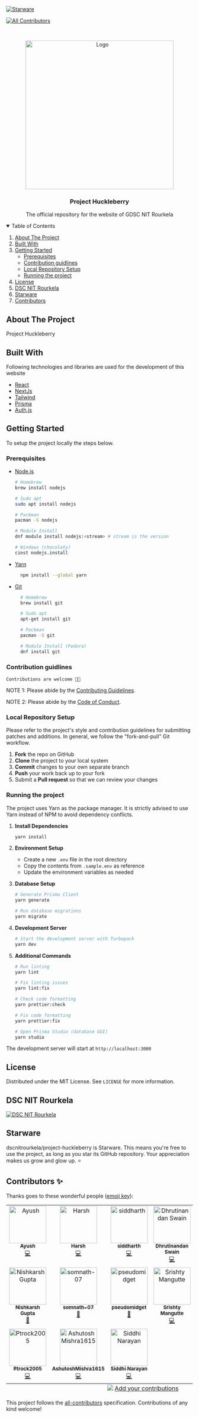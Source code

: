 [![Starware](https://img.shields.io/badge/Starware-⭐-black?labelColor=f9b00d)](https://github.com/zepfietje/starware)

<!-- ALL-CONTRIBUTORS-BADGE:START - Do not remove or modify this section -->
[![All Contributors](https://img.shields.io/badge/all_contributors-15-orange.svg?style=flat-square)](#contributors-)
<!-- ALL-CONTRIBUTORS-BADGE:END -->

<br />
<p align="center">
  <a href="#">
    <img src="public/repoCover.png" alt="Logo" width="400">
  </a>

  <h3 align="center">Project Huckleberry</h3>

  <p align="center">
    The official repository for the website of GDSC NIT Rourkela
  </p>
</p>

<!-- TABLE OF CONTENTS -->
<details open="open">
  <summary>Table of Contents</summary>
  <ol>
    <li>
      <a href="#about-the-project">About The Project</a>
      <ul>
      </ul>
        <li><a href="#built-with">Built With</a></li>
    </li>
    <li>
      <a href="#getting-started">Getting Started</a>
      <ul>
        <li><a href="#prerequisites">Prerequisites</a></li>
        <li><a href="#contribution-guidlines">Contribution guidlines</a></li>
        <li><a href="#local-repository-setup">Local Repository Setup</a></li>
        <li><a href="#running-the-project">Running the project</a></li>
      </ul>
    </li>
    <li><a href="#license">License</a></li>
    <li><a href="#dsc-nit-rourkela">DSC NIT Rourkela</a></li>
    <li><a href="#starware">Starware</a></li>
    <li><a href="#contributors">Contributors</a></li>
  </ol>
</details>

## About The Project

Project Huckleberry

## Built With

Following technologies and libraries are used for the development of this website

- [React]()
- [NextJs]()
- [Tailwind]()
- [Prisma]()
- [Auth.js]()

## Getting Started

To setup the project locally the steps below.

### Prerequisites

- [Node.js](https://nodejs.org/en/download/)

  ```sh
  # Homebrew
  brew install nodejs

  # Sudo apt
  sudo apt install nodejs

  # Packman
  pacman -S nodejs

  # Module Install
  dnf module install nodejs:<stream> # stream is the version

  # Windows (chocolaty)
  cinst nodejs.install

  ```

- [Yarn](https://classic.yarnpkg.com/en/docs/install/)

  ```sh
    npm install --global yarn
  ```

- [Git](https://git-scm.com/downloads)

  ```sh
    # Homebrew
    brew install git

    # Sudo apt
    apt-get install git

    # Packman
    pacman -S git

    # Module Install (Fedora)
    dnf install git

  ```

### Contribution guidlines

`Contributions are welcome 🎉🎉`

NOTE 1: Please abide by the [Contributing Guidelines](./CONTRIBUTING.md).

NOTE 2: Please abide by the [Code of Conduct](./CODE_OF_CONDUCT.md).

### Local Repository Setup

Please refer to the project's style and contribution guidelines for submitting patches and additions. In general, we follow the "fork-and-pull" Git workflow.

1.  **Fork** the repo on GitHub
2.  **Clone** the project to your local system
3.  **Commit** changes to your own separate branch
4.  **Push** your work back up to your fork
5.  Submit a **Pull request** so that we can review your changes

### Running the project

The project uses Yarn as the package manager. It is strictly advised to use Yarn instead of NPM to avoid dependency conflicts.

1. **Install Dependencies**

   ```sh
   yarn install
   ```

2. **Environment Setup**

   - Create a new `.env` file in the root directory
   - Copy the contents from `.sample.env` as reference
   - Update the environment variables as needed

3. **Database Setup**

   ```sh
   # Generate Prisma Client
   yarn generate

   # Run database migrations
   yarn migrate
   ```

4. **Development Server**

   ```sh
   # Start the development server with Turbopack
   yarn dev
   ```

5. **Additional Commands**

   ```sh
   # Run linting
   yarn lint

   # Fix linting issues
   yarn lint:fix

   # Check code formatting
   yarn prettier:check

   # Fix code formatting
   yarn prettier:fix

   # Open Prisma Studio (database GUI)
   yarn studio
   ```

The development server will start at `http://localhost:3000`

## License

Distributed under the MIT License. See `LICENSE` for more information.

## DSC NIT Rourkela

[![DSC NIT Rourkela][dsc-nitrourkela]](https://dscnitrourkela.org)

## Starware

dscnitrourkela/project-huckleberry is Starware.
This means you're free to use the project, as long as you star its GitHub repository.
Your appreciation makes us grow and glow up. ⭐

[product-screenshot]: public/gdg.jpg
[dsc-nitrourkela]: public/repoCover.png

## Contributors ✨

Thanks goes to these wonderful people ([emoji key](https://allcontributors.org/docs/en/emoji-key)):

<!-- ALL-CONTRIBUTORS-LIST:START - Do not remove or modify this section -->
<!-- prettier-ignore-start -->
<!-- markdownlint-disable -->
<table>
  <tbody>
    <tr>
      <td align="center" valign="top" width="16.66%"><a href="https://ayussh.vercel.app/"><img src="https://avatars.githubusercontent.com/u/135319056?v=4?s=100" width="100px;" alt="Ayush"/><br /><sub><b>Ayush</b></sub></a><br /><a href="https://github.com/dscnitrourkela/project-huckleberry/commits?author=ayussh-2" title="Code">💻</a></td>
      <td align="center" valign="top" width="16.66%"><a href="https://github.com/Cybrite"><img src="https://avatars.githubusercontent.com/u/140698710?v=4?s=100" width="100px;" alt="Harsh"/><br /><sub><b>Harsh</b></sub></a><br /><a href="https://github.com/dscnitrourkela/project-huckleberry/commits?author=Cybrite" title="Code">💻</a></td>
      <td align="center" valign="top" width="16.66%"><a href="https://github.com/siddharth-narayan-mishra"><img src="https://avatars.githubusercontent.com/u/138509510?v=4?s=100" width="100px;" alt="siddharth"/><br /><sub><b>siddharth</b></sub></a><br /><a href="https://github.com/dscnitrourkela/project-huckleberry/commits?author=siddharth-narayan-mishra" title="Code">💻</a></td>
      <td align="center" valign="top" width="16.66%"><a href="https://github.com/swaindhruti"><img src="https://avatars.githubusercontent.com/u/92504849?v=4?s=100" width="100px;" alt="Dhrutinandan Swain"/><br /><sub><b>Dhrutinandan Swain</b></sub></a><br /><a href="https://github.com/dscnitrourkela/project-huckleberry/commits?author=swaindhruti" title="Code">💻</a></td>
      <td align="center" valign="top" width="16.66%"><a href="https://portfolioscyy.netlify.app/playground"><img src="https://avatars.githubusercontent.com/u/180634057?v=4?s=100" width="100px;" alt="Ayan"/><br /><sub><b>Ayan</b></sub></a><br /><a href="https://github.com/dscnitrourkela/project-huckleberry/commits?author=AYANscyy2" title="Code">💻</a></td>
      <td align="center" valign="top" width="16.66%"><a href="https://github.com/HIMANSHU6001"><img src="https://avatars.githubusercontent.com/u/92459082?v=4?s=100" width="100px;" alt="Himanshu Kaushik"/><br /><sub><b>Himanshu Kaushik</b></sub></a><br /><a href="https://github.com/dscnitrourkela/project-huckleberry/commits?author=HIMANSHU6001" title="Code">💻</a></td>
    </tr>
    <tr>
      <td align="center" valign="top" width="16.66%"><a href="https://github.com/NishkarshG"><img src="https://avatars.githubusercontent.com/u/143815191?v=4?s=100" width="100px;" alt="Nishkarsh Gupta"/><br /><sub><b>Nishkarsh Gupta</b></sub></a><br /><a href="#design-NishkarshG" title="Design">🎨</a></td>
      <td align="center" valign="top" width="16.66%"><a href="https://github.com/somnath-07"><img src="https://avatars.githubusercontent.com/u/138187553?v=4?s=100" width="100px;" alt="somnath-07"/><br /><sub><b>somnath-07</b></sub></a><br /><a href="#design-somnath-07" title="Design">🎨</a></td>
      <td align="center" valign="top" width="16.66%"><a href="https://github.com/pseudomidget"><img src="https://avatars.githubusercontent.com/u/157236850?v=4?s=100" width="100px;" alt="pseudomidget"/><br /><sub><b>pseudomidget</b></sub></a><br /><a href="#design-pseudomidget" title="Design">🎨</a></td>
      <td align="center" valign="top" width="16.66%"><a href="https://linktr.ee/m_srishty"><img src="https://avatars.githubusercontent.com/u/68679980?v=4?s=100" width="100px;" alt="Srishty Mangutte"/><br /><sub><b>Srishty Mangutte</b></sub></a><br /><a href="https://github.com/dscnitrourkela/project-huckleberry/commits?author=Srish-ty" title="Code">💻</a></td>
      <td align="center" valign="top" width="16.66%"><a href="https://github.com/BlessedAmrita"><img src="https://avatars.githubusercontent.com/u/153388147?v=4?s=100" width="100px;" alt="BlessedAmrita"/><br /><sub><b>BlessedAmrita</b></sub></a><br /><a href="https://github.com/dscnitrourkela/project-huckleberry/commits?author=BlessedAmrita" title="Code">💻</a></td>
      <td align="center" valign="top" width="16.66%"><a href="http://portfolio-eight-rose-30.vercel.app/"><img src="https://avatars.githubusercontent.com/u/154359186?v=4?s=100" width="100px;" alt="Veena Sahu"/><br /><sub><b>Veena Sahu</b></sub></a><br /><a href="https://github.com/dscnitrourkela/project-huckleberry/commits?author=auraexe25" title="Code">💻</a></td>
    </tr>
    <tr>
      <td align="center" valign="top" width="16.66%"><a href="https://pratyush-portfolio.vercel.app/"><img src="https://avatars.githubusercontent.com/u/175925778?v=4?s=100" width="100px;" alt="Ptrock2005"/><br /><sub><b>Ptrock2005</b></sub></a><br /><a href="https://github.com/dscnitrourkela/project-huckleberry/commits?author=PratyushPanda2005" title="Code">💻</a></td>
      <td align="center" valign="top" width="16.66%"><a href="https://github.com/AshutoshMishra1615"><img src="https://avatars.githubusercontent.com/u/135343059?v=4?s=100" width="100px;" alt="AshutoshMishra1615"/><br /><sub><b>AshutoshMishra1615</b></sub></a><br /><a href="https://github.com/dscnitrourkela/project-huckleberry/commits?author=AshutoshMishra1615" title="Code">💻</a></td>
      <td align="center" valign="top" width="16.66%"><a href="https://github.com/siddhinarayan09"><img src="https://avatars.githubusercontent.com/u/157289600?v=4?s=100" width="100px;" alt="Siddhi Narayan"/><br /><sub><b>Siddhi Narayan</b></sub></a><br /><a href="https://github.com/dscnitrourkela/project-huckleberry/commits?author=siddhinarayan09" title="Code">💻</a></td>
    </tr>
  </tbody>
  <tfoot>
    <tr>
      <td align="center" size="13px" colspan="6">
        <img src="https://raw.githubusercontent.com/all-contributors/all-contributors-cli/1b8533af435da9854653492b1327a23a4dbd0a10/assets/logo-small.svg">
          <a href="https://all-contributors.js.org/docs/en/bot/usage">Add your contributions</a>
        </img>
      </td>
    </tr>
  </tfoot>
</table>

<!-- markdownlint-restore -->
<!-- prettier-ignore-end -->

<!-- ALL-CONTRIBUTORS-LIST:END -->

This project follows the [all-contributors](https://github.com/all-contributors/all-contributors) specification. Contributions of any kind welcome!
